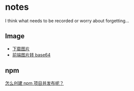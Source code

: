 # notes

I think what needs to be recorded or worry about forgetting...

## Image

- [下载图片](https://github.com/wangxiaogangbywin/notes/blob/master/image/download.md)
- [前端图片转 base64](https://github.com/wangxiaogangbywin/notes/blob/master/image/urlToBase64.md)

## npm

[怎么创建 npm 项目并发布呢？](https://www.jianshu.com/p/23b7ae876d03)
